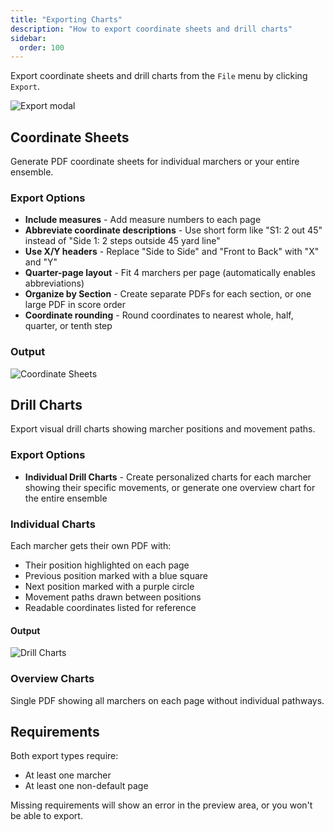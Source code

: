 ```yaml
---
title: "Exporting Charts"
description: "How to export coordinate sheets and drill charts"
sidebar:
  order: 100
---
```


Export coordinate sheets and drill charts from the `File` menu by clicking `Export`.

![Export modal](/docs/guides/exporting/exportModal.png)

## Coordinate Sheets

Generate PDF coordinate sheets for individual marchers or your entire ensemble.

### Export Options

- **Include measures** - Add measure numbers to each page
- **Abbreviate coordinate descriptions** - Use short form like "S1: 2 out 45" instead of "Side 1: 2 steps outside 45 yard line"
- **Use X/Y headers** - Replace "Side to Side" and "Front to Back" with "X" and "Y"
- **Quarter-page layout** - Fit 4 marchers per page (automatically enables abbreviations)
- **Organize by Section** - Create separate PDFs for each section, or one large PDF in score order
- **Coordinate rounding** - Round coordinates to nearest whole, half, quarter, or tenth step

### Output

![Coordinate Sheets](/docs/guides/exporting/coordSheet.png)

## Drill Charts

Export visual drill charts showing marcher positions and movement paths.

### Export Options

- **Individual Drill Charts** - Create personalized charts for each marcher showing their specific movements, or generate one overview chart for the entire ensemble

### Individual Charts

Each marcher gets their own PDF with:

- Their position highlighted on each page
- Previous position marked with a blue square
- Next position marked with a purple circle
- Movement paths drawn between positions
- Readable coordinates listed for reference

#### Output

![Drill Charts](/docs/guides/exporting/drillChart.png)

### Overview Charts

Single PDF showing all marchers on each page without individual pathways.

## Requirements

Both export types require:

- At least one marcher
- At least one non-default page

Missing requirements will show an error in the preview area, or you won't be able to export.
